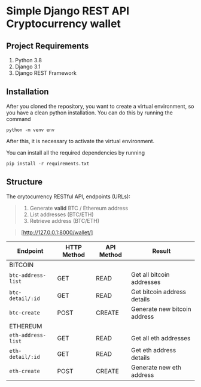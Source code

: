 # Simple Django REST API Cryptocurrency wallet

## Project Requirements
1. Python 3.8
2. Django 3.1
3. Django REST Framework

## Installation
After you cloned the repository, you want to create a virtual environment, so you have a clean python installation.
You can do this by running the command
```
python -m venv env
```

After this, it is necessary to activate the virtual environment.

You can install all the required dependencies by running
```
pip install -r requirements.txt
```
## Structure
The crytocurrency RESTful API, endpoints (URLs):<br>
  >1. Generate <b>valid</b> BTC / Ethereum address<br>
  >2. List addresses (BTC/ETH) <br>
  >3. Retrieve address (BTC/ETH)<br>


> [http://127.0.0.1:8000/wallet/]


Endpoint |HTTP Method | API Method | Result
-- | -- |-- |--
BITCOIN |  |  | 
`btc-address-list` | GET | READ | Get all bitcoin addresses
`btc-detail/:id` | GET | READ |Get bitcoin address details
`btc-create`| POST | CREATE | Generate new bitcoin address
ETHEREUM |  |  |
`eth-address-list` | GET | READ |  Get all eth addresses
`eth-detail/:id` | GET | READ | Get eth address details
`eth-create`| POST | CREATE |Generate new eth address


  
 
  
 


